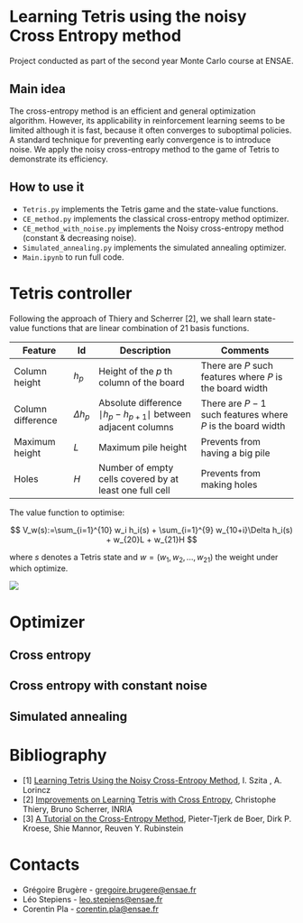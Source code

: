 # Learning Tetris using the noisy Cross Entropy method
Project conducted as part of the second year Monte Carlo course at ENSAE.
## Main idea 
The cross-entropy method is an efficient and general optimization algorithm. However, its applicability in reinforcement learning seems to be limited although it is fast, because it often converges to suboptimal policies. A standard technique for preventing early convergence is to introduce noise. We apply the noisy cross-entropy method to the game of Tetris to demonstrate its efficiency.
## How to use it
* `Tetris.py` implements the Tetris game and the state-value functions.
* `CE_method.py` implements the classical cross-entropy method optimizer.
* `CE_method_with_noise.py` implements the Noisy cross-entropy method (constant & decreasing noise).
* `Simulated_annealing.py` implements the simulated annealing optimizer. 
* `Main.ipynb` to run full code.
# Tetris controller
Following the approach of Thiery and Scherrer [2], we shall learn state-value functions that are linear combination of 21 basis functions.

| Feature  | Id | Description  | Comments |
| ------------- | ------------- | ------------- | ------------- |
| Column height   | $h_p$ | Height of the $p$ th column of the board  | There are $P$ such features where $P$ is the board width  |
| Column difference  | $\Delta h_p$  | Absolute difference $\mid h_p − h_{p+1} \mid$ between adjacent columns  | There are $P − 1$ such features where $P$ is the board width  |
| Maximum height  | $L$  | Maximum pile height  | Prevents from having a big pile  |
| Holes  | $H$  | Number of empty cells covered by at least one full cell  | Prevents from making holes  |

The value function to optimise: 

$$
V_w(s):=\sum_{i=1}^{10} w_i h_i(s) + \sum_{i=1}^{9} w_{10+i}\Delta h_i(s) + w_{20}L + w_{21}H
$$

where $s$ denotes a Tetris state and $w=(w_1,w_2,...,w_{21})$ the weight under which optimize.

![](https://github.com/corentinpla/Learning-Tetris-Using-the-Noisy-Cross-Entropy-Method/tree/main/Figures/first_200.gif)
# Optimizer
## Cross entropy 
## Cross entropy with constant noise 
## Simulated annealing
# Bibliography 
* [1] [Learning Tetris Using the Noisy Cross-Entropy Method](https://www.researchgate.net/publication/6743957_Learning_Tetris_Using_the_Noisy_Cross-Entropy_Method), I. Szita , A. Lorincz 
* [2] [Improvements on Learning Tetris with Cross Entropy](https://inria.hal.science/inria-00418930/document), Christophe Thiery, Bruno Scherrer, INRIA
* [3] [A Tutorial on the Cross-Entropy Method](https://link.springer.com/article/10.1007/s10479-005-5724-z), Pieter-Tjerk de Boer, Dirk P. Kroese, Shie Mannor, Reuven Y. Rubinstein
# Contacts

* Grégoire Brugère - gregoire.brugere@ensae.fr  
* Léo Stepiens - leo.stepiens@ensae.fr
* Corentin Pla - corentin.pla@ensae.fr  



